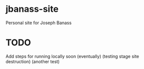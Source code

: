 # jbanass-site

Personal site for Joseph Banass

# TODO

Add steps for running locally soon (eventually) (testing stage site destruction) (another test)
